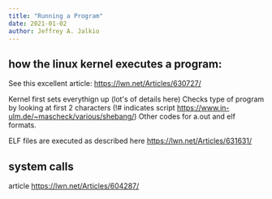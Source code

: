 ```yaml
---
title: "Running a Program"
date: 2021-01-02
author: Jeffrey A. Jalkio
---
```

## how the linux kernel executes a program:

See this excellent article: <https://lwn.net/Articles/630727/>

Kernel first sets everythign up (lot's of details here)
Checks type of program by looking at first 2 characters (!# indicates script <https://www.in-ulm.de/~mascheck/various/shebang/>) Other codes for a.out and elf formats.

ELF files are executed as described here <https://lwn.net/Articles/631631/>

## system calls

article <https://lwn.net/Articles/604287/>
